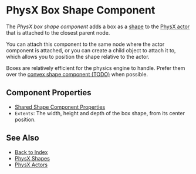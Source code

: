 # PhysX Box Shape Component

The *PhysX box shape component* adds a box as a [shape](physx-shapes.md) to the [PhysX actor](../actors/physx-actors.md) that is attached to the closest parent node.

You can attach this component to the same node where the actor component is attached, or you can create a child object to attach it to, which allows you to position the shape relative to the actor.

Boxes are relatively efficient for the physics engine to handle. Prefer them over the [convex shape component (TODO)](physx-convex-shape-component.md) when possible.

## Component Properties

* [Shared Shape Component Properties](physx-shapes.md#shared-shape-component-properties)
* `Extents`: The width, height and depth of the box shape, from its center position.

## See Also

* [Back to Index](../../index.md)
* [PhysX Shapes](physx-shapes.md)
* [PhysX Actors](../actors/physx-actors.md)
